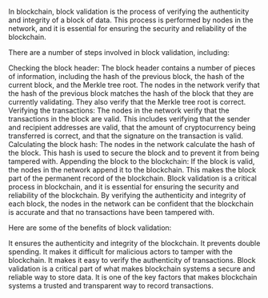
In blockchain, block validation is the process of verifying the authenticity and integrity of a block of data. This process is performed by nodes in the network, and it is essential for ensuring the security and reliability of the blockchain.

There are a number of steps involved in block validation, including:

Checking the block header: The block header contains a number of pieces of information, including the hash of the previous block, the hash of the current block, and the Merkle tree root. The nodes in the network verify that the hash of the previous block matches the hash of the block that they are currently validating. They also verify that the Merkle tree root is correct.
Verifying the transactions: The nodes in the network verify that the transactions in the block are valid. This includes verifying that the sender and recipient addresses are valid, that the amount of cryptocurrency being transferred is correct, and that the signature on the transaction is valid.
Calculating the block hash: The nodes in the network calculate the hash of the block. This hash is used to secure the block and to prevent it from being tampered with.
Appending the block to the blockchain: If the block is valid, the nodes in the network append it to the blockchain. This makes the block part of the permanent record of the blockchain.
Block validation is a critical process in blockchain, and it is essential for ensuring the security and reliability of the blockchain. By verifying the authenticity and integrity of each block, the nodes in the network can be confident that the blockchain is accurate and that no transactions have been tampered with.

Here are some of the benefits of block validation:

It ensures the authenticity and integrity of the blockchain.
It prevents double spending.
It makes it difficult for malicious actors to tamper with the blockchain.
It makes it easy to verify the authenticity of transactions.
Block validation is a critical part of what makes blockchain systems a secure and reliable way to store data. It is one of the key factors that makes blockchain systems a trusted and transparent way to record transactions.